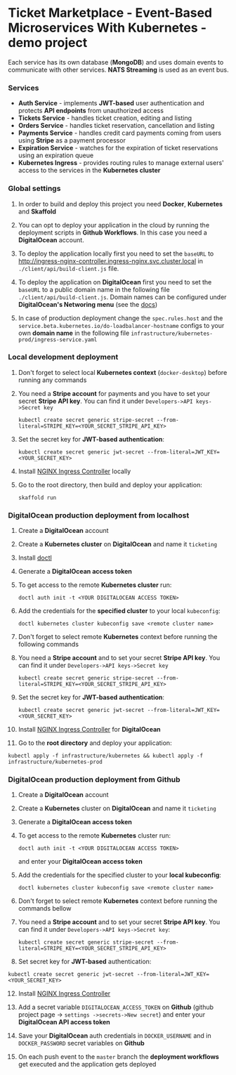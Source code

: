 # Ticket Marketplace - Event-Based Microservices With Kubernetes - demo project

Each service has its own database (**MongoDB**) and uses domain events to communicate with other services. **NATS Streaming** is used as an event bus.

### Services

- **Auth Service** - implements **JWT-based** user authentication and protects **API endpoints** from unauthorized access
- **Tickets Service** - handles ticket creation, editing and listing
- **Orders Service** - handles ticket reservation, cancellation and listing
- **Payments Service** - handles credit card payments coming from users using **Stripe** as a payment processor
- **Expiration Service** - watches for the expiration of ticket reservations using an expiration queue
- **Kubernetes Ingress** - provides routing rules to manage external users' access to the services in the **Kubernetes cluster**

### Global settings

1. In order to build and deploy this project you need **Docker**, **Kubernetes** and **Skaffold**

2. You can opt to deploy your application in the cloud by running the deployment scripts in **Github Workflows**. In this case you need a **DigitalOcean** account.

3. To deploy the application locally first you need to set the `baseURL` to http://ingress-nginx-controller.ingress-nginx.svc.cluster.local in `./client/api/build-client.js` file.

4. To deploy the application on **DigitalOcean** first you need to set the `baseURL` to a public domain name in the following file `./client/api/build-client.js`. Domain names can be configured under **DigitalOcean's Networing menu** (see the [docs](https://www.digitalocean.com/docs/networking/))

5. In case of production deployment change the `spec.rules.host` and the `service.beta.kubernetes.io/do-loadbalancer-hostname` configs to your own **domain name** in the following file `infrastructure/kubernetes-prod/ingress-service.yaml`

### Local development deployment

1. Don't forget to select local **Kubernetes context** (`docker-desktop`) before running any commands

2. You need a **Stripe account** for payments and you have to set your secret **Stripe API key**. You can find it under `Developers->API keys->Secret key`

   ```
   kubectl create secret generic stripe-secret --from-literal=STRIPE_KEY=<YOUR_SECRET_STRIPE_API_KEY>
   ```

3. Set the secret key for **JWT-based authentication**:

   ```
   kubectl create secret generic jwt-secret --from-literal=JWT_KEY=<YOUR_SECRET_KEY>
   ```

4. Install [NGINX Ingress Controller](https://kubernetes.github.io/ingress-nginx/deploy/) locally

5. Go to the root directory, then build and deploy your application:
   ```
   skaffold run
   ```

### DigitalOcean production deployment from localhost

1. Create a **DigitalOcean** account

2. Create a **Kubernetes cluster** on **DigitalOcean** and name it `ticketing`

3. Install [doctl](https://github.com/digitalocean/doctl#installing-doctl)

4. Generate a **DigitalOcean access token**

5. To get access to the remote **Kubernetes cluster** run:
   ```
   doctl auth init -t <YOUR DIGITALOCEAN ACCESS TOKEN>
   ```
6. Add the credentials for the **specified cluster** to your local `kubeconfig`:

   ```
   doctl kubernetes cluster kubeconfig save <remote cluster name>
   ```

7. Don't forget to select remote **Kubernetes** context before running the following commands

8. You need a **Stripe account** and to set your secret **Stripe API key**. You can find it under `Developers->API keys->Secret key`

   ```
   kubectl create secret generic stripe-secret --from-literal=STRIPE_KEY=<YOUR_SECRET_STRIPE_API_KEY>
   ```

9. Set the secret key for **JWT-based authentication**:

   ```
   kubectl create secret generic jwt-secret --from-literal=JWT_KEY=<YOUR_SECRET_KEY>
   ```

10. Install [NGINX Ingress Controller](https://kubernetes.github.io/ingress-nginx/deploy/#digital-ocean/) for **DigitalOcean**

11. Go to the **root directory** and deploy your application:

   ```
   kubectl apply -f infrastructure/kubernetes && kubectl apply -f infrastructure/kubernetes-prod
   ```

### DigitalOcean production deployment from Github

1. Create a **DigitalOcean** account

2. Create a **Kubernetes** cluster on **DigitalOcean** and name it `ticketing`

3. Generate a **DigitalOcean access token**

4. To get access to the remote **Kubernetes** cluster run:

   ```
   doctl auth init -t <YOUR DIGITALOCEAN ACCESS TOKEN>
   ```

   and enter your **DigitalOcean access token**

5. Add the credentials for the specified cluster to your **local kubeconfig**:

   ```
   doctl kubernetes cluster kubeconfig save <remote cluster name>
   ```

6. Don't forget to select remote **Kubernetes** context before running the commands bellow

7. You need a **Stripe account** and to set your secret **Stripe API key**. You can find it under `Developers->API keys->Secret key`:

   ```
   kubectl create secret generic stripe-secret --from-literal=STRIPE_KEY=<YOUR_SECRET_STRIPE_API_KEY>
   ```

11. Set secret key for **JWT-based** authentication:

   ```
   kubectl create secret generic jwt-secret --from-literal=JWT_KEY=<YOUR_SECRET_KEY>
   ```

12. Install [NGINX Ingress Controller](https://kubernetes.github.io/ingress-nginx/deploy/)

13. Add a secret variable `DIGITALOCEAN_ACCESS_TOKEN` on **Github** (github project page -> `settings ->secrets->New secret`) and enter your **DigitalOcean API access token**

14. Save your **DigitalOcean** auth credentials in `DOCKER_USERNAME` and in `DOCKER_PASSWORD` secret variables on **Github**

15. On each push event to the `master` branch the **deployment workflows** get executed and the application gets deployed
